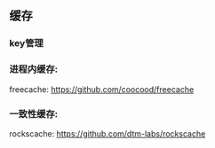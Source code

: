 ## 缓存

### key管理



### 进程内缓存:

freecache: https://github.com/coocood/freecache



### 一致性缓存:

rockscache: https://github.com/dtm-labs/rockscache